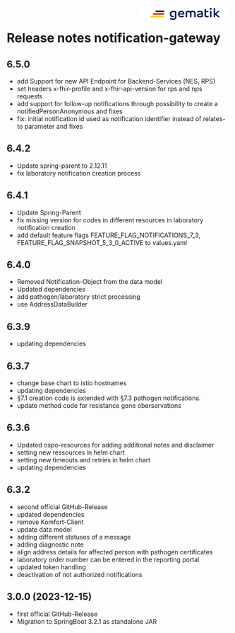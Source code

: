 <img align="right" width="200" height="37" src="media/Gematik_Logo_Flag.png"/> <br/>

# Release notes notification-gateway

### 

## 6.5.0
- add Support for new API Endpoint for Backend-Services (NES, RPS)
- set headers x-fhir-profile and x-fhir-api-version for rps and nps requests
- add support for follow-up notifications through possibility to create a notifiedPersonAnonymous and fixes
- fix: initial notification id used as notification identifier instead of
  relates-to parameter and fixes
 
## 6.4.2
- Update spring-parent to 2.12.11
- fix laboratory notification creation process

## 6.4.1
- Update Spring-Parent 
- fix missing version for codes in different resources in laboratory notification creation
- add default feature flags FEATURE_FLAG_NOTIFICATIONS_7_3, FEATURE_FLAG_SNAPSHOT_5_3_0_ACTIVE to values.yaml

## 6.4.0
- Removed Notification-Object from the data model
- Updated dependencies
- add pathogen/laboratory strict processing
- use AddressDataBuilder 

## 6.3.9
- updating dependencies

## 6.3.7
- change base chart to istio hostnames
- updating dependencies
- §7.1 creation code is extended with §7.3 pathogen notifications.
- update method code for resistance gene oberservations

## 6.3.6
- Updated ospo-resources for adding additional notes and disclaimer
- setting new ressources in helm chart
- setting new timeouts and retries in helm chart
- updating dependencies

## 6.3.2
- second official GitHub-Release
- updated dependencies
- remove Komfort-Client
- update data model
- adding  different statuses of a message
- adding diagnostic note
- align address details for affected person with pathogen certificates
- laboratory order number can be entered in the reporting portal
- updated token handling
- deactivation of not authorized notifications


## 3.0.0 (2023-12-15)
- first official GitHub-Release
- Migration to SpringBoot 3.2.1 as standalone JAR
